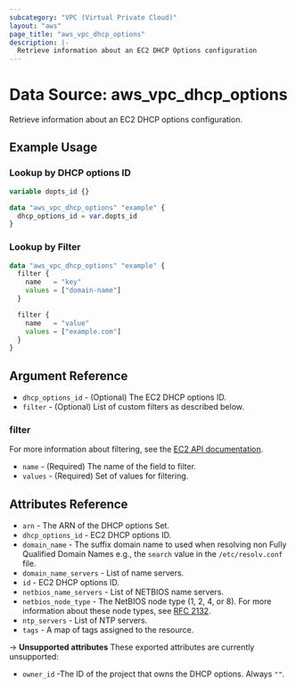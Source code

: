 ```yaml
---
subcategory: "VPC (Virtual Private Cloud)"
layout: "aws"
page_title: "aws_vpc_dhcp_options"
description: |-
  Retrieve information about an EC2 DHCP Options configuration
---
```


# Data Source: aws_vpc_dhcp_options

Retrieve information about an EC2 DHCP options configuration.

## Example Usage

### Lookup by DHCP options ID

```terraform
variable dopts_id {}

data "aws_vpc_dhcp_options" "example" {
  dhcp_options_id = var.dopts_id
}
```

### Lookup by Filter

```terraform
data "aws_vpc_dhcp_options" "example" {
  filter {
    name   = "key"
    values = ["domain-name"]
  }

  filter {
    name   = "value"
    values = ["example.com"]
  }
}
```

## Argument Reference

* `dhcp_options_id` - (Optional) The EC2 DHCP options ID.
* `filter` - (Optional) List of custom filters as described below.

### filter

For more information about filtering, see the [EC2 API documentation][describe-dhcp-options].

* `name` - (Required) The name of the field to filter.
* `values` - (Required) Set of values for filtering.

## Attributes Reference

* `arn` - The ARN of the DHCP options Set.
* `dhcp_options_id` - EC2 DHCP options ID.
* `domain_name` - The suffix domain name to used when resolving non Fully Qualified Domain Names e.g., the `search` value in the `/etc/resolv.conf` file.
* `domain_name_servers` - List of name servers.
* `id` - EC2 DHCP options ID.
* `netbios_name_servers` - List of NETBIOS name servers.
* `netbios_node_type` - The NetBIOS node type (1, 2, 4, or 8). For more information about these node types, see [RFC 2132](http://www.ietf.org/rfc/rfc2132.txt).
* `ntp_servers` - List of NTP servers.
* `tags` - A map of tags assigned to the resource.

->  **Unsupported attributes**
These exported attributes are currently unsupported:

* `owner_id` -The ID of the project that owns the DHCP options. Always `""`.

[describe-dhcp-options]: https://docs.cloud.croc.ru/en/api/ec2/dhcp_options/DescribeDhcpOptions.html
